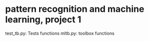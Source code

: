 # pattern recognition and machine learning, project 1

test_tb.py: Tests functions
mltb.py: toolbox functions
